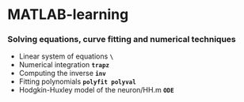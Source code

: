 # MATLAB-learning

### Solving equations, curve fitting and numerical techniques
* Linear system of equations **`\`**
* Numerical integration **`trapz`**
* Computing the inverse **`inv`**
* Fitting polynomials **`polyfit polyval`**
* Hodgkin-Huxley model of the neuron/HH.m **`ODE`**
